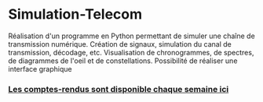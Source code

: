 # Simulation-Telecom
Réalisation d'un programme en Python permettant de simuler une chaîne de transmission numérique. Création de signaux, simulation du canal de transmission, décodage, etc. Visualisation de chronogrammes, de spectres, de diagrammes de l'oeil et de constellations. Possibilité de réaliser une interface graphique

### [Les comptes-rendus sont disponible chaque semaine ici](https://github.com/Franckyi/Simulation-Telecom/wiki)
